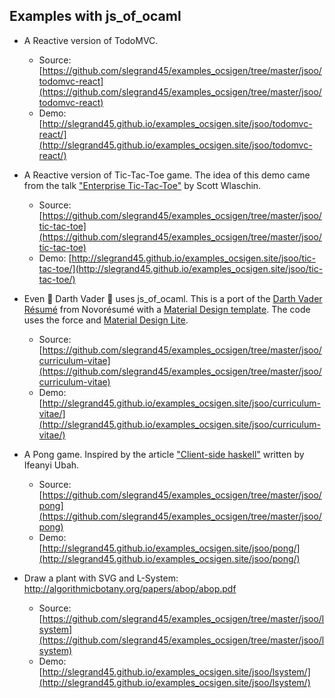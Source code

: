 
## Examples with js_of_ocaml

- A Reactive version of TodoMVC.
  - Source: [https://github.com/slegrand45/examples_ocsigen/tree/master/jsoo/todomvc-react](https://github.com/slegrand45/examples_ocsigen/tree/master/jsoo/todomvc-react)
  - Demo: [http://slegrand45.github.io/examples_ocsigen.site/jsoo/todomvc-react/](http://slegrand45.github.io/examples_ocsigen.site/jsoo/todomvc-react/)

- A Reactive version of Tic-Tac-Toe game. The idea of this demo came from the talk ["Enterprise Tic-Tac-Toe"](http://fsharpforfunandprofit.com/ettt/) by Scott Wlaschin.
  - Source: [https://github.com/slegrand45/examples_ocsigen/tree/master/jsoo/tic-tac-toe](https://github.com/slegrand45/examples_ocsigen/tree/master/jsoo/tic-tac-toe)
  - Demo: [http://slegrand45.github.io/examples_ocsigen.site/jsoo/tic-tac-toe/](http://slegrand45.github.io/examples_ocsigen.site/jsoo/tic-tac-toe/)

- Even :space_invader: Darth Vader :space_invader: uses js_of_ocaml. This is a port of the [Darth Vader Résumé](http://articles.novoresume.com/luke-who-is-searching-for-a-job/) from Novorésumé with a [Material Design template](http://demo.themesafari.net/materialize-responsive-resume/). The code uses the force and [Material Design Lite](http://www.getmdl.io).
  - Source: [https://github.com/slegrand45/examples_ocsigen/tree/master/jsoo/curriculum-vitae](https://github.com/slegrand45/examples_ocsigen/tree/master/jsoo/curriculum-vitae)
  - Demo: [http://slegrand45.github.io/examples_ocsigen.site/jsoo/curriculum-vitae/](http://slegrand45.github.io/examples_ocsigen.site/jsoo/curriculum-vitae/)

- A Pong game. Inspired by the article ["Client-side haskell"](http://ifeanyi.co/posts/client-side-haskell/) written by Ifeanyi Ubah.
  - Source: [https://github.com/slegrand45/examples_ocsigen/tree/master/jsoo/pong](https://github.com/slegrand45/examples_ocsigen/tree/master/jsoo/pong)
  - Demo: [http://slegrand45.github.io/examples_ocsigen.site/jsoo/pong/](http://slegrand45.github.io/examples_ocsigen.site/jsoo/pong/)

- Draw a plant with SVG and L-System: http://algorithmicbotany.org/papers/abop/abop.pdf
  - Source: [https://github.com/slegrand45/examples_ocsigen/tree/master/jsoo/lsystem](https://github.com/slegrand45/examples_ocsigen/tree/master/jsoo/lsystem)
  - Demo: [http://slegrand45.github.io/examples_ocsigen.site/jsoo/lsystem/](http://slegrand45.github.io/examples_ocsigen.site/jsoo/lsystem/)
